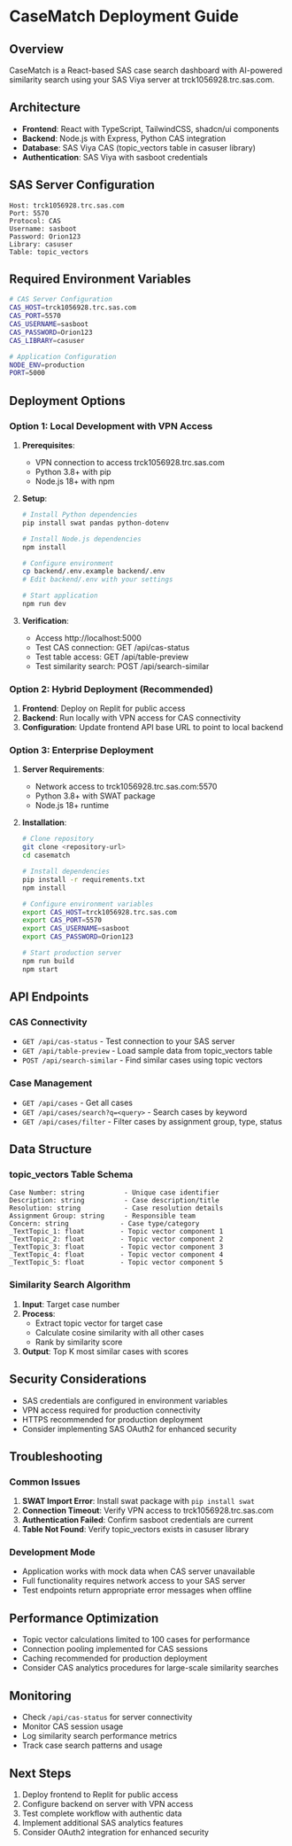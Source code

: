 # CaseMatch Deployment Guide

## Overview
CaseMatch is a React-based SAS case search dashboard with AI-powered similarity search using your SAS Viya server at trck1056928.trc.sas.com.

## Architecture
- **Frontend**: React with TypeScript, TailwindCSS, shadcn/ui components
- **Backend**: Node.js with Express, Python CAS integration
- **Database**: SAS Viya CAS (topic_vectors table in casuser library)
- **Authentication**: SAS Viya with sasboot credentials

## SAS Server Configuration
```
Host: trck1056928.trc.sas.com
Port: 5570
Protocol: CAS
Username: sasboot
Password: Orion123
Library: casuser
Table: topic_vectors
```

## Required Environment Variables
```bash
# CAS Server Configuration
CAS_HOST=trck1056928.trc.sas.com
CAS_PORT=5570
CAS_USERNAME=sasboot
CAS_PASSWORD=Orion123
CAS_LIBRARY=casuser

# Application Configuration
NODE_ENV=production
PORT=5000
```

## Deployment Options

### Option 1: Local Development with VPN Access
1. **Prerequisites**:
   - VPN connection to access trck1056928.trc.sas.com
   - Python 3.8+ with pip
   - Node.js 18+ with npm

2. **Setup**:
   ```bash
   # Install Python dependencies
   pip install swat pandas python-dotenv

   # Install Node.js dependencies
   npm install

   # Configure environment
   cp backend/.env.example backend/.env
   # Edit backend/.env with your settings

   # Start application
   npm run dev
   ```

3. **Verification**:
   - Access http://localhost:5000
   - Test CAS connection: GET /api/cas-status
   - Test table access: GET /api/table-preview
   - Test similarity search: POST /api/search-similar

### Option 2: Hybrid Deployment (Recommended)
1. **Frontend**: Deploy on Replit for public access
2. **Backend**: Run locally with VPN access for CAS connectivity
3. **Configuration**: Update frontend API base URL to point to local backend

### Option 3: Enterprise Deployment
1. **Server Requirements**:
   - Network access to trck1056928.trc.sas.com:5570
   - Python 3.8+ with SWAT package
   - Node.js 18+ runtime

2. **Installation**:
   ```bash
   # Clone repository
   git clone <repository-url>
   cd casematch

   # Install dependencies
   pip install -r requirements.txt
   npm install

   # Configure environment variables
   export CAS_HOST=trck1056928.trc.sas.com
   export CAS_PORT=5570
   export CAS_USERNAME=sasboot
   export CAS_PASSWORD=Orion123

   # Start production server
   npm run build
   npm start
   ```

## API Endpoints

### CAS Connectivity
- `GET /api/cas-status` - Test connection to your SAS server
- `GET /api/table-preview` - Load sample data from topic_vectors table
- `POST /api/search-similar` - Find similar cases using topic vectors

### Case Management
- `GET /api/cases` - Get all cases
- `GET /api/cases/search?q=<query>` - Search cases by keyword
- `GET /api/cases/filter` - Filter cases by assignment group, type, status

## Data Structure

### topic_vectors Table Schema
```
Case Number: string          - Unique case identifier
Description: string          - Case description/title
Resolution: string           - Case resolution details
Assignment Group: string     - Responsible team
Concern: string             - Case type/category
_TextTopic_1: float         - Topic vector component 1
_TextTopic_2: float         - Topic vector component 2
_TextTopic_3: float         - Topic vector component 3
_TextTopic_4: float         - Topic vector component 4
_TextTopic_5: float         - Topic vector component 5
```

### Similarity Search Algorithm
1. **Input**: Target case number
2. **Process**: 
   - Extract topic vector for target case
   - Calculate cosine similarity with all other cases
   - Rank by similarity score
3. **Output**: Top K most similar cases with scores

## Security Considerations
- SAS credentials are configured in environment variables
- VPN access required for production connectivity
- HTTPS recommended for production deployment
- Consider implementing SAS OAuth2 for enhanced security

## Troubleshooting

### Common Issues
1. **SWAT Import Error**: Install swat package with `pip install swat`
2. **Connection Timeout**: Verify VPN access to trck1056928.trc.sas.com
3. **Authentication Failed**: Confirm sasboot credentials are current
4. **Table Not Found**: Verify topic_vectors exists in casuser library

### Development Mode
- Application works with mock data when CAS server unavailable
- Full functionality requires network access to your SAS server
- Test endpoints return appropriate error messages when offline

## Performance Optimization
- Topic vector calculations limited to 100 cases for performance
- Connection pooling implemented for CAS sessions
- Caching recommended for production deployment
- Consider CAS analytics procedures for large-scale similarity searches

## Monitoring
- Check `/api/cas-status` for server connectivity
- Monitor CAS session usage
- Log similarity search performance metrics
- Track case search patterns and usage

## Next Steps
1. Deploy frontend to Replit for public access
2. Configure backend on server with VPN access
3. Test complete workflow with authentic data
4. Implement additional SAS analytics features
5. Consider OAuth2 integration for enhanced security